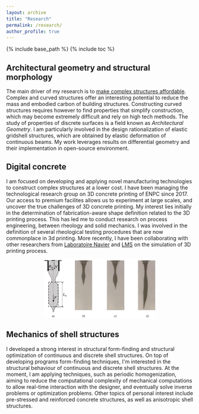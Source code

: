 ```yaml
---
layout: archive
title: "Research"
permalink: /research/
author_profile: true
---
```


{% include base_path %}
{% include toc %}

## Architectural geometry and structural morphology
The main driver of my research is to [make complex structures affordable](https://www.researchgate.net/publication/349301133_Proposals_to_make_Complex_Structures_Affordable). Complex and curved structures offer an interesting potential to reduce the mass and embodied carbon of building structures. Constructing curved structures requires however to find properties that simplify construction, which may become extremely difficult and rely on high tech methods. The study of properties of discrete surfaces is a field known as _Architectural Geometry_. I am particularly involved in the design rationalization of elastic gridshell structures, which are obtained by elastic deformation of continuous beams. My work leverages results on differential geometry and their implementation in open-source environment.



## Digital concrete
I am focused on developing and applying novel manufacturing technologies to construct complex structures at a lower cost. I have been managing the technological research group on 3D concrete printing of ENPC since 2017. Our access to premium facilites allows us to experiment at large scales, and uncover the true challenges of 3D concrete printing.
My interest lies initially in the determination of fabrication-aware shape definition related to the 3D printing process. This has led me to conduct research on process engineering, between rheology and solid mechanics. I was involved in the definition of several rheological testing procedures that are now commonplace in 3d printing.
More recently, I have been collaborating with other researchers from [Laboratoire Navier](https://navier-lab.fr/) and [LMS](https://lms.ip-paris.fr/) on the simulation of 3D printing process.

<p align="center">
  <img src="images/slugs.jpg" width=300 />
</p>

## Mechanics of shell structures
I developed a strong interest in structural form-finding and structural optimization of continuous and discrete shell structures. On top of developing programs form-finding techniques, I'm interested in the structural behaviour of continuous and discrete shell structures. At the moment, I am applying techniques, such as periodic homogenization, aiming to reduce the computational complexity of mechanical computations to allow real-time interaction with the designer, and eventually solve inverse problems or optimization problems. Other topics of personal interest include pre-stressed and reinforced concrete structures, as well as anisotropic shell structures.


<!-- {% for post in site.research %}
  {% include archive-single.html %}
{% endfor %} -->
